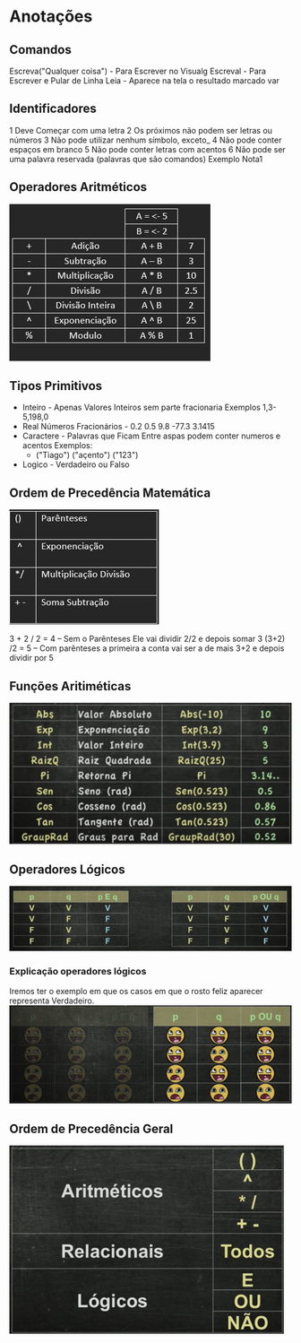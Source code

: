 # Anotações

## Comandos

Escreva("Qualquer coisa") - Para Escrever no Visualg
Escreval - Para Escrever e Pular de Linha
Leia -  Aparece na tela o resultado marcado
var

## Identificadores

1 Deve Começar com uma  letra
2 Os próximos não podem ser letras ou números
3 Não pode utilizar nenhum símbolo, exceto_
4 Não pode conter espaços em branco 
5 Não pode conter letras com acentos
6 Não pode ser uma palavra reservada (palavras que são comandos) 
Exemplo  Nota1

## Operadores Aritméticos

![operacoes aritimeticas](Assets/img_operadores_aritimeticos.png)

## Tipos Primitivos

- Inteiro - Apenas Valores Inteiros sem parte fracionaria Exemplos 1,3-5,198,0
- Real Números Fracionários - 0.2 0.5  9.8 -77.3 3.1415
- Caractere - Palavras que Ficam Entre aspas podem conter numeros e acentos Exemplos: 
    - ("Tiago") ("açento") ("123")
- Logico - Verdadeiro ou Falso

## Ordem  de Precedência Matemática

![ordem_de_precedencia](Assets/img_ordem_de_precedencia.png)

3 + 2 / 2 = 4 – Sem o Parênteses Ele vai dividir 2/2 e depois somar 3
(3+2) /2 = 5 – Com parênteses a primeira a conta vai ser a de mais 3+2 e depois dividir por 5

## Funções Aritiméticas

![funcoes_aritimeticas](Assets/img_funcoes_aritimeticas.png)

## Operadores Lógicos

![funcoes_aritimeticas](Assets/img_operadores_logicos.png)

### Explicação operadores lógicos

Iremos ter o exemplo em que os casos em que o rosto feliz aparecer representa Verdadeiro.
![explicacao_operadores_logicos](Assets/img_explicacao_operadores_logicos.png)

## Ordem de Precedência Geral

![ordem_de_precedencia_geral](Assets/img_ordem_de_precedencia_geral.png)
